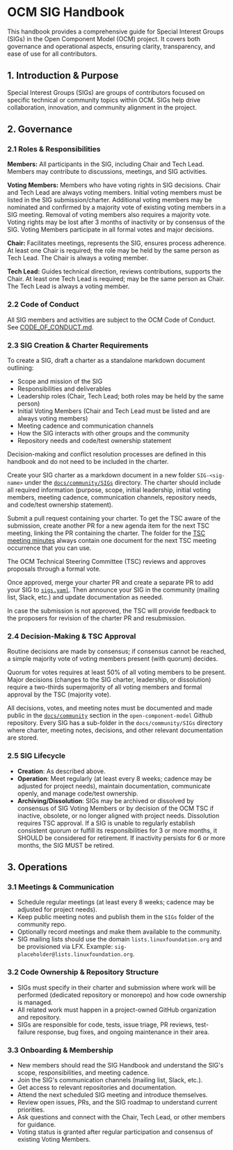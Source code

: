 # OCM SIG Handbook

This handbook provides a comprehensive guide for Special Interest Groups (SIGs) in the Open Component Model (OCM) project. It covers both governance and operational aspects, ensuring clarity, transparency, and ease of use for all contributors.

## 1. Introduction & Purpose

Special Interest Groups (SIGs) are groups of contributors focused on specific technical or community topics within OCM. SIGs help drive collaboration, innovation, and community alignment in the project.

## 2. Governance

### 2.1 Roles & Responsibilities

**Members:** All participants in the SIG, including Chair and Tech Lead. Members may contribute to discussions, meetings, and SIG activities.

**Voting Members:** Members who have voting rights in SIG decisions. Chair and Tech Lead are always voting members. Initial voting members must be listed in the SIG submission/charter. Additional voting members may be nominated and confirmed by a majority vote of existing voting members in a SIG meeting. Removal of voting members also requires a majority vote. Voting rights may be lost after 3 months of inactivity or by consensus of the SIG. Voting Members participate in all formal votes and major decisions.

**Chair:** Facilitates meetings, represents the SIG, ensures process adherence. At least one Chair is required; the role may be held by the same person as Tech Lead. The Chair is always a voting member.

**Tech Lead:** Guides technical direction, reviews contributions, supports the Chair. At least one Tech Lead is required; may be the same person as Chair. The Tech Lead is always a voting member.

### 2.2 Code of Conduct

All SIG members and activities are subject to the OCM Code of Conduct. See [CODE_OF_CONDUCT.md](https://github.com/open-component-model/.github/blob/main/CODE_OF_CONDUCT.md).

### 2.3 SIG Creation & Charter Requirements

To create a SIG, draft a charter as a standalone markdown document outlining:

- Scope and mission of the SIG
- Responsibilities and deliverables
- Leadership roles (Chair, Tech Lead; both roles may be held by the same person)
- Initial Voting Members (Chair and Tech Lead must be listed and are always voting members)
- Meeting cadence and communication channels
- How the SIG interacts with other groups and the community
- Repository needs and code/test ownership statement

Decision-making and conflict resolution processes are defined in this handbook and do not need to be included in the charter.

Create your SIG charter as a markdown document in a new folder `SIG-<sig-name>` under the [`docs/community/SIGs`](https://github.com/open-component-model/open-component-model/tree/main/docs/community/SIGs) directory. The charter should include all required information (purpose, scope, initial leadership, initial voting members, meeting cadence, communication channels, repository needs, and code/test ownership statement).

Submit a pull request containing your charter. To get the TSC aware of the submission, create another PR for a new agenda item for the next TSC meeting, linking the PR containing the charter. The folder for the [TSC meeting minutes](https://github.com/open-component-model/open-component-model/tree/main/docs/steering/meeting-notes) always contain one document for the next TSC meeting occurrence that you can use.

The OCM Technical Steering Committee (TSC) reviews and approves proposals through a formal vote.

Once approved, merge your charter PR and create a separate PR to add your SIG to [`sigs.yaml`](sigs.yaml). Then announce your SIG in the community (mailing list, Slack, etc.) and update documentation as needed.

In case the submission is not approved, the TSC will provide feedback to the proposers for revision of the charter PR and resubmission.

### 2.4 Decision-Making & TSC Approval

Routine decisions are made by consensus; if consensus cannot be reached, a simple majority vote of voting members present (with quorum) decides.

Quorum for votes requires at least 50% of all voting members to be present.
Major decisions (changes to the SIG charter, leadership, or dissolution) require a two-thirds supermajority of all voting members and formal approval by the TSC (majority vote).

All decisions, votes, and meeting notes must be documented and made public in the [`docs/community`](https://github.com/open-component-model/open-component-model/tree/main/docs/community) section in the `open-component-model` Github repository. Every SIG has a sub-folder in the `docs/community/SIGs` directory where charter, meeting notes, decisions, and other relevant documentation are stored.

### 2.5 SIG Lifecycle

- **Creation**: As described above.
- **Operation**: Meet regularly (at least every 8 weeks; cadence may be adjusted for project needs), maintain documentation, communicate openly, and manage code/test ownership.
- **Archiving/Dissolution**: SIGs may be archived or dissolved by consensus of SIG Voting Members or by decision of the OCM TSC if inactive, obsolete, or no longer aligned with project needs. Dissolution requires TSC approval. If a SIG is unable to regularly establish consistent quorum or fulfill its responsibilities for 3 or more months, it SHOULD be considered for retirement. If inactivity persists for 6 or more months, the SIG MUST be retired.

## 3. Operations

### 3.1 Meetings & Communication

- Schedule regular meetings (at least every 8 weeks; cadence may be adjusted for project needs).
- Keep public meeting notes and publish them in the `SIGs` folder of the community repo.
- Optionally record meetings and make them available to the community.
- SIG mailing lists should use the domain `lists.linuxfoundation.org` and be provisioned via LFX. Example: `sig-placeholder@lists.linuxfoundation.org`.

### 3.2 Code Ownership & Repository Structure

- SIGs must specify in their charter and submission where work will be performed (dedicated repository or monorepo) and how code ownership is managed.
- All related work must happen in a project-owned GitHub organization and repository.
- SIGs are responsible for code, tests, issue triage, PR reviews, test-failure response, bug fixes, and ongoing maintenance in their area.

### 3.3 Onboarding & Membership

- New members should read the SIG Handbook and understand the SIG's scope, responsibilities, and meeting cadence.
- Join the SIG's communication channels (mailing list, Slack, etc.).
- Get access to relevant repositories and documentation.
- Attend the next scheduled SIG meeting and introduce themselves.
- Review open issues, PRs, and the SIG roadmap to understand current priorities.
- Ask questions and connect with the Chair, Tech Lead, or other members for guidance.
- Voting status is granted after regular participation and consensus of existing Voting Members.
